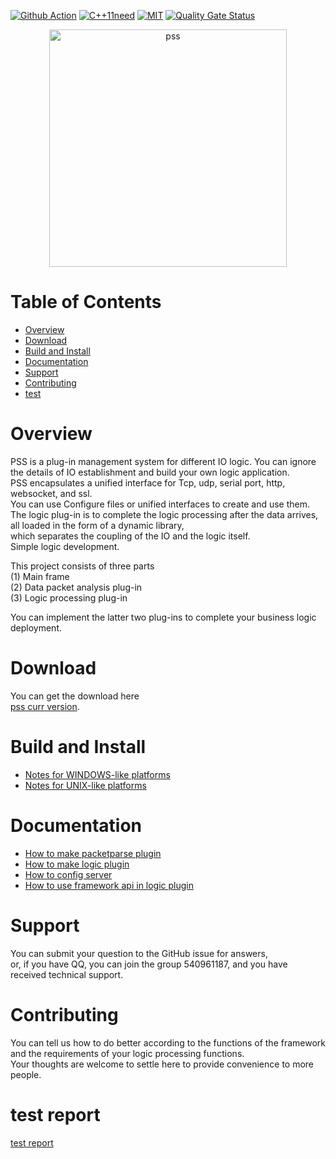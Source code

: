 [![Github Action](https://github.com/freeeyes/PSS_alpha_test/workflows/PSS_ASIO_CMake/badge.svg)](https://github.com/freeeyes/PSS_alpha_test/actions)
[![C++11need](https://img.shields.io/badge/language-C%2B%2B11-blue.svg)](https://isocpp.org)
[![MIT](https://img.shields.io/apm/l/vim-mode.svg)](https://opensource.org/licenses/MIT")
[![Quality Gate Status](https://sonarcloud.io/api/project_badges/measure?project=ArkNX_PSS_ASIO&metric=alert_status)](https://sonarcloud.io/dashboard?id=ArkNX_PSS_ASIO)  

<p align="center"><img src="https://raw.githubusercontent.com/freeeyes/PSS/gh-pages/_images/pss.svg?sanitize=true" alt="pss" width="380"/></p>

Table of Contents
=================

 - [Overview](#overview)
 - [Download](#download)
 - [Build and Install](#build-and-install)
 - [Documentation](#documentation)
 - [Support](#support)
 - [Contributing](#contributing)
 - [test](#test-report)

Overview
========

PSS is a plug-in management system for different IO logic. You can ignore the details of IO establishment and build your own logic application.  
PSS encapsulates a unified interface for Tcp, udp, serial port, http, websocket, and ssl.  
You can use Configure files or unified interfaces to create and use them.  
The logic plug-in is to complete the logic processing after the data arrives,  
all loaded in the form of a dynamic library,  
which separates the coupling of the IO and the logic itself.  
Simple logic development.  

This project consists of three parts  
(1) Main frame  
(2) Data packet analysis plug-in  
(3) Logic processing plug-in  

You can implement the latter two plug-ins to complete your business logic deployment.  

Download
========
You can get the download here  
[pss curr version](https://github.com/ArkNX/PSS_ASIO/releases/).

Build and Install
=================
 * [Notes for WINDOWS-like platforms](NOTES-WINDOWS.md)  
 * [Notes for UNIX-like platforms](NOTES-LINUX.md)  

Documentation
=============
 * [How to make packetparse plugin](md/How_to_make_packetparse_plugin.md)
 * [How to make logic plugin](md/How_to_make_logic_plugin.md)
 * [How to config server](md/How_to_config_server.md)
 * [How to use framework api in logic plugin](md/How_to_use_framework_api_in_logic_plugin.md)

Support
=======
You can submit your question to the GitHub issue for answers,  
or, if you have QQ, you can join the group 540961187, and you have received technical support.

Contributing
============
You can tell us how to do better according to the functions of the framework and the requirements of your logic processing functions.  
Your thoughts are welcome to settle here to provide convenience to more people.  

test report
===========
[test report](https://github.com/ArkNX/PSS_ASIO/tree/master/tests/gtest_output.html)   

